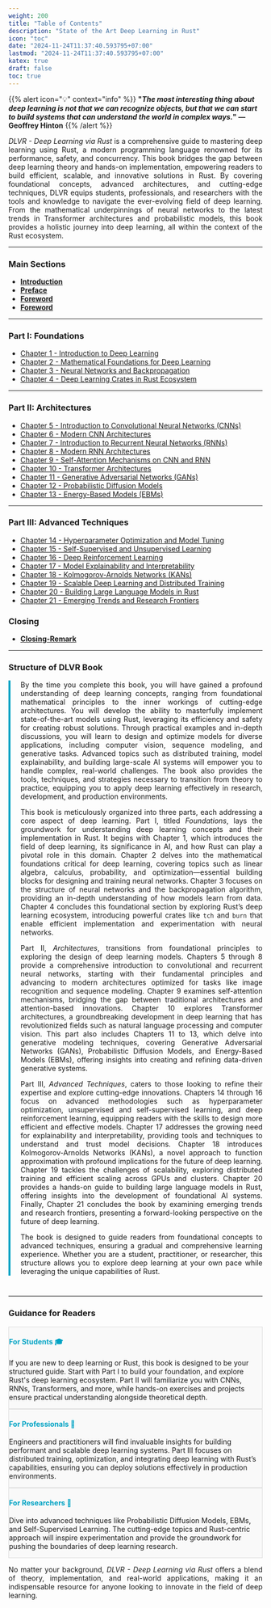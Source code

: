 ```yaml
---
weight: 200
title: "Table of Contents"
description: "State of the Art Deep Learning in Rust"
icon: "toc"
date: "2024-11-24T11:37:40.593795+07:00"
lastmod: "2024-11-24T11:37:40.593795+07:00"
katex: true
draft: false
toc: true
---
```


{{% alert icon="💡" context="info" %}}
<strong>"<em>The most interesting thing about deep learning is not that we can recognize objects, but that we can start to build systems that can understand the world in complex ways.</em>" — Geoffrey Hinton</strong>
{{% /alert %}}

<p style="text-align: justify;">
<em>DLVR - Deep Learning via Rust</em> is a comprehensive guide to mastering deep learning using Rust, a modern programming language renowned for its performance, safety, and concurrency. This book bridges the gap between deep learning theory and hands-on implementation, empowering readers to build efficient, scalable, and innovative solutions in Rust. By covering foundational concepts, advanced architectures, and cutting-edge techniques, DLVR equips students, professionals, and researchers with the tools and knowledge to navigate the ever-evolving field of deep learning. From the mathematical underpinnings of neural networks to the latest trends in Transformer architectures and probabilistic models, this book provides a holistic journey into deep learning, all within the context of the Rust ecosystem.
</p>

---

### **Main Sections**

- [**Introduction**](/docs/deep-learning-via-rust/)
- [**Preface**](/docs/preface/)
- [**Foreword**](/docs/foreword/)
- [**Foreword**](/docs/foreword-1/)

---

### **Part I: Foundations**

- [Chapter 1 - Introduction to Deep Learning](/docs/part-i/chapter-1/)
- [Chapter 2 - Mathematical Foundations for Deep Learning](/docs/part-i/chapter-2/)
- [Chapter 3 - Neural Networks and Backpropagation](/docs/part-i/chapter-3/)
- [Chapter 4 - Deep Learning Crates in Rust Ecosystem](/docs/part-i/chapter-4/)

---

### **Part II: Architectures**

- [Chapter 5 - Introduction to Convolutional Neural Networks (CNNs)](/docs/part-ii/chapter-5/)
- [Chapter 6 - Modern CNN Architectures](/docs/part-ii/chapter-6/)
- [Chapter 7 - Introduction to Recurrent Neural Networks (RNNs)](/docs/part-ii/chapter-7/)
- [Chapter 8 - Modern RNN Architectures](/docs/part-ii/chapter-8/)
- [Chapter 9 - Self-Attention Mechanisms on CNN and RNN](/docs/part-ii/chapter-9/)
- [Chapter 10 - Transformer Architectures](/docs/part-ii/chapter-10/)
- [Chapter 11 - Generative Adversarial Networks (GANs)](/docs/part-ii/chapter-11/)
- [Chapter 12 - Probabilistic Diffusion Models](/docs/part-ii/chapter-12/)
- [Chapter 13 - Energy-Based Models (EBMs)](/docs/part-ii/chapter-13/)

---

### **Part III: Advanced Techniques**

- [Chapter 14 - Hyperparameter Optimization and Model Tuning](/docs/part-iii/chapter-14/)
- [Chapter 15 - Self-Supervised and Unsupervised Learning](/docs/part-iii/chapter-15/)
- [Chapter 16 - Deep Reinforcement Learning](/docs/part-iii/chapter-16/)
- [Chapter 17 - Model Explainability and Interpretability](/docs/part-iii/chapter-17/)
- [Chapter 18 - Kolmogorov-Arnolds Networks (KANs)](/docs/part-iii/chapter-18/)
- [Chapter 19 - Scalable Deep Learning and Distributed Training](/docs/part-iii/chapter-19/)
- [Chapter 20 - Building Large Language Models in Rust](/docs/part-iii/chapter-20/)
- [Chapter 21 - Emerging Trends and Research Frontiers](/docs/part-iii/chapter-21/)


### **Closing**

- [**Closing-Remark**](/docs/closing-remark/)  

---
### **Structure of DLVR Book**

<div class="structure-section">
    <p style="text-align: justify;">
        By the time you complete this book, you will have gained a profound understanding of deep learning concepts, ranging from foundational mathematical principles to the inner workings of cutting-edge architectures. You will develop the ability to masterfully implement state-of-the-art models using Rust, leveraging its efficiency and safety for creating robust solutions. Through practical examples and in-depth discussions, you will learn to design and optimize models for diverse applications, including computer vision, sequence modeling, and generative tasks. Advanced topics such as distributed training, model explainability, and building large-scale AI systems will empower you to handle complex, real-world challenges. The book also provides the tools, techniques, and strategies necessary to transition from theory to practice, equipping you to apply deep learning effectively in research, development, and production environments.
    </p>
    <p style="text-align: justify;">
        This book is meticulously organized into three parts, each addressing a core aspect of deep learning. Part I, titled <em>Foundations</em>, lays the groundwork for understanding deep learning concepts and their implementation in Rust. It begins with Chapter 1, which introduces the field of deep learning, its significance in AI, and how Rust can play a pivotal role in this domain. Chapter 2 delves into the mathematical foundations critical for deep learning, covering topics such as linear algebra, calculus, probability, and optimization—essential building blocks for designing and training neural networks. Chapter 3 focuses on the structure of neural networks and the backpropagation algorithm, providing an in-depth understanding of how models learn from data. Chapter 4 concludes this foundational section by exploring Rust’s deep learning ecosystem, introducing powerful crates like <code>tch</code> and <code>burn</code> that enable efficient implementation and experimentation with neural networks.
    </p>
    <p style="text-align: justify;">
        Part II, <em>Architectures</em>, transitions from foundational principles to exploring the design of deep learning models. Chapters 5 through 8 provide a comprehensive introduction to convolutional and recurrent neural networks, starting with their fundamental principles and advancing to modern architectures optimized for tasks like image recognition and sequence modeling. Chapter 9 examines self-attention mechanisms, bridging the gap between traditional architectures and attention-based innovations. Chapter 10 explores Transformer architectures, a groundbreaking development in deep learning that has revolutionized fields such as natural language processing and computer vision. This part also includes Chapters 11 to 13, which delve into generative modeling techniques, covering Generative Adversarial Networks (GANs), Probabilistic Diffusion Models, and Energy-Based Models (EBMs), offering insights into creating and refining data-driven generative systems.
    </p>
    <p style="text-align: justify;">
        Part III, <em>Advanced Techniques</em>, caters to those looking to refine their expertise and explore cutting-edge innovations. Chapters 14 through 16 focus on advanced methodologies such as hyperparameter optimization, unsupervised and self-supervised learning, and deep reinforcement learning, equipping readers with the skills to design more efficient and effective models. Chapter 17 addresses the growing need for explainability and interpretability, providing tools and techniques to understand and trust model decisions. Chapter 18 introduces Kolmogorov-Arnolds Networks (KANs), a novel approach to function approximation with profound implications for the future of deep learning. Chapter 19 tackles the challenges of scalability, exploring distributed training and efficient scaling across GPUs and clusters. Chapter 20 provides a hands-on guide to building large language models in Rust, offering insights into the development of foundational AI systems. Finally, Chapter 21 concludes the book by examining emerging trends and research frontiers, presenting a forward-looking perspective on the future of deep learning.
    </p>
    <p style="text-align: justify;">
        The book is designed to guide readers from foundational concepts to advanced techniques, ensuring a gradual and comprehensive learning experience. Whether you are a student, practitioner, or researcher, this structure allows you to explore deep learning at your own pace while leveraging the unique capabilities of Rust.
    </p>
</div>

---

### **Guidance for Readers**

<div class="row justify-content-center my-4">
    <div class="col-md-4 col-12 py-2">
        <div class="card p-4 text-center guidance-card">
            <h4 class="mb-3" style="color: #00A3C4;">For Students 🎓</h4>
            <p class="card-text">
                If you are new to deep learning or Rust, this book is designed to be your structured guide. Start with Part I to build your foundation, and explore Rust's deep learning ecosystem. Part II will familiarize you with CNNs, RNNs, Transformers, and more, while hands-on exercises and projects ensure practical understanding alongside theoretical depth.
            </p>
        </div>
    </div>
    <div class="col-md-4 col-12 py-2">
        <div class="card p-4 text-center guidance-card">
            <h4 class="mb-3" style="color: #00A3C4;">For Professionals 💼</h4>
            <p class="card-text">
                Engineers and practitioners will find invaluable insights for building performant and scalable deep learning systems. Part III focuses on distributed training, optimization, and integrating deep learning with Rust’s capabilities, ensuring you can deploy solutions effectively in production environments.
            </p>
        </div>
    </div>
    <div class="col-md-4 col-12 py-2">
        <div class="card p-4 text-center guidance-card">
            <h4 class="mb-3" style="color: #00A3C4;">For Researchers 🔬</h4>
            <p class="card-text">
                Dive into advanced techniques like Probabilistic Diffusion Models, EBMs, and Self-Supervised Learning. The cutting-edge topics and Rust-centric approach will inspire experimentation and provide the groundwork for pushing the boundaries of deep learning research.
            </p>
        </div>
    </div>
</div>

<p style="text-align: justify;">
No matter your background, <em>DLVR - Deep Learning via Rust</em> offers a blend of theory, implementation, and real-world applications, making it an indispensable resource for anyone looking to innovate in the field of deep learning.
</p>

<style>
    .structure-section {
        margin-bottom: 40px;
        border-left: 4px solid #00A3C4;
        padding-left: 20px;
    }
    .guidance-card {
        transition: box-shadow 0.3s ease-in-out;
        background-color: #f9f9f9;
        border: 1px solid #ddd;
    }
    .guidance-card:hover {
        box-shadow: 0 0 15px rgba(0, 163, 196, 0.5);
    }
</style>